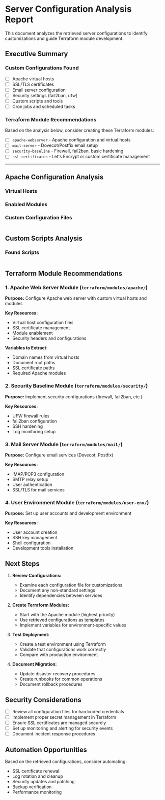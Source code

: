 # Server Configuration Analysis Report

This document analyzes the retrieved server configurations to identify customizations and guide Terraform module development.

## Executive Summary

### Custom Configurations Found
- [ ] Apache virtual hosts
- [ ] SSL/TLS certificates
- [ ] Email server configuration
- [ ] Security settings (fail2ban, ufw)
- [ ] Custom scripts and tools
- [ ] Cron jobs and scheduled tasks

### Terraform Module Recommendations
Based on the analysis below, consider creating these Terraform modules:
- [ ] `apache-webserver` - Apache configuration and virtual hosts
- [ ] `mail-server` - Dovecot/Postfix email setup
- [ ] `security-baseline` - Firewall, fail2ban, basic hardening
- [ ] `ssl-certificates` - Let's Encrypt or custom certificate management

---

## Apache Configuration Analysis

### Virtual Hosts

### Enabled Modules

### Custom Configuration Files
```
```

## Custom Scripts Analysis

### Found Scripts
```
```

## Terraform Module Recommendations

### 1. Apache Web Server Module (`terraform/modules/apache/`)
**Purpose:** Configure Apache web server with custom virtual hosts and modules

**Key Resources:**
- Virtual host configuration files
- SSL certificate management
- Module enablement
- Security headers and configurations

**Variables to Extract:**
- Domain names from virtual hosts
- Document root paths
- SSL certificate paths
- Required Apache modules

### 2. Security Baseline Module (`terraform/modules/security/`)
**Purpose:** Implement security configurations (firewall, fail2ban, etc.)

**Key Resources:**
- UFW firewall rules
- fail2ban configuration
- SSH hardening
- Log monitoring setup

### 3. Mail Server Module (`terraform/modules/mail/`)
**Purpose:** Configure email services (Dovecot, Postfix)

**Key Resources:**
- IMAP/POP3 configuration
- SMTP relay setup
- User authentication
- SSL/TLS for mail services

### 4. User Environment Module (`terraform/modules/user-env/`)
**Purpose:** Set up user accounts and development environment

**Key Resources:**
- User account creation
- SSH key management
- Shell configuration
- Development tools installation

## Next Steps

1. **Review Configurations:**
   - Examine each configuration file for customizations
   - Document any non-standard settings
   - Identify dependencies between services

2. **Create Terraform Modules:**
   - Start with the Apache module (highest priority)
   - Use retrieved configurations as templates
   - Implement variables for environment-specific values

3. **Test Deployment:**
   - Create a test environment using Terraform
   - Validate that configurations work correctly
   - Compare with production environment

4. **Document Migration:**
   - Update disaster recovery procedures
   - Create runbooks for common operations
   - Document rollback procedures

## Security Considerations

- [ ] Review all configuration files for hardcoded credentials
- [ ] Implement proper secret management in Terraform
- [ ] Ensure SSL certificates are managed securely
- [ ] Set up monitoring and alerting for security events
- [ ] Document incident response procedures

## Automation Opportunities

Based on the retrieved configurations, consider automating:
- SSL certificate renewal
- Log rotation and cleanup
- Security updates and patching
- Backup verification
- Performance monitoring
